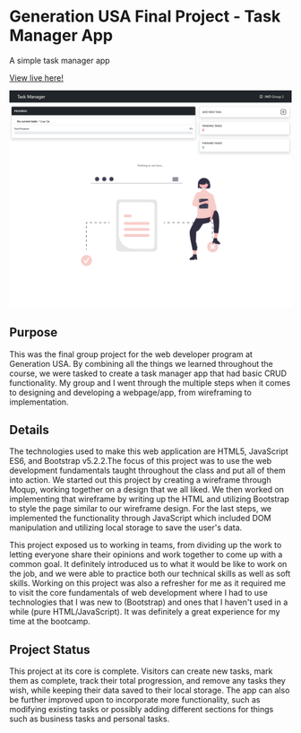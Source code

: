 # Generation USA Final Project - Task Manager App

A simple task manager app

[View live here!](https://mason-chan.github.io/task-manager-app/)

![task-manager-app](img/app.png?raw=true)

## Purpose
This was the final group project for the web developer program at Generation USA. By combining all the things we learned throughout the course, we were tasked to create a task manager app that had basic CRUD functionality. My group and I went through the multiple steps when it comes to designing and developing a webpage/app, from wireframing to implementation.

## Details

The technologies used to make this web application are HTML5, JavaScript ES6, and Bootstrap v5.2.2.The focus of this project was to use the web development fundamentals taught throughout the class and put all of them into action. We started out this project by creating a wireframe through Moqup, working together on a design that we all liked. We then worked on implementing that wireframe by writing up the HTML and utilizing Bootstrap to style the page similar to our wireframe design. For the last steps, we implemented the functionality through JavaScript which included DOM manipulation and utilizing local storage to save the user's data.

This project exposed us to working in teams, from dividing up the work to letting everyone share their opinions and work together to come up with a common goal. It definitely introduced us to what it would be like to work on the job, and we were able to practice both our technical skills as well as soft skills. Working on this project was also a refresher for me as it required me to visit the core fundamentals of web development where I had to use technologies that I was new to (Bootstrap) and ones that I haven't used in a while (pure HTML/JavaScript). It was definitely a great experience for my time at the bootcamp.

## Project Status

This project at its core is complete. Visitors can create new tasks, mark them as complete, track their total progression, and remove any tasks they wish, while keeping their data saved to their local storage. The app can also be further improved upon to incorporate more functionality, such as modifying existing tasks or possibly adding different sections for things such as business tasks and personal tasks. 
